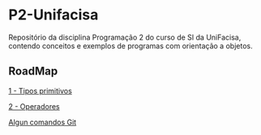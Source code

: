 # P2-Unifacisa

Repositório da disciplina Programação 2 do curso de SI da UniFacisa, contendo conceitos e exemplos de programas com orientação a objetos.

## RoadMap

[1 - Tipos primitivos](conteudos/TiposPrimitivos.md)

[2 - Operadores](conteudos/Operadores.md)

[Algun comandos Git](https://gist.github.com/eduardolfalcao/27ae2effd7fd19dccaf4df2200c6fdcd)
